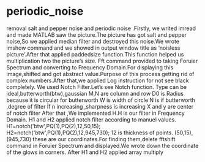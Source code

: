 # periodic_noise
removal salt and pepper noise and periodic noise
.Firstly, we writed imread and made MATLAB saw the picture.The picture has got 
salt and pepper noise,So we applied median filter and destroyed this noise.We wrote 
imshow command and we showed in output window title as ‘noisless picture’.After that 
applied paddedsize function.This function helped us multiplication two the picture’s size.
Fft command provided to taking Foruier Spectrum and converting to Frequency Domain.For 
displaying this image,shifted and got abstract value.Purpose of this process getting rid of 
complex numbers.After that,we applied Log instruction for not see black completely.
We used Notch Filter.Let’s see Notch function.
Type can be ideal,butterworth(btw),gaussian
M,N are column and row
D0 is Radius because it is circular for butterworth
W is width of circle
N is if butterworth ,degree of filter 
İf n increasing ,sharpness is increasing
X and y are center of notch filter
After that ,We implemented H.H is our filter in Frequency Domain. 
H1 and H2 applied notch filter according to manuel values.
H1=notch('btw',PQ(1),PQ(2),12,50,15);
H2=notch('btw',PQ(1),PQ(2),12,945,730);
12 is thickness of points.
(50,15),(945,730) these are our coordinates.For finding them,delete fftshift command in
Foruier Spectrum and displayed.We wrote down the coordinate of the glows in corners.
After H1 and H2 applied array multiply
